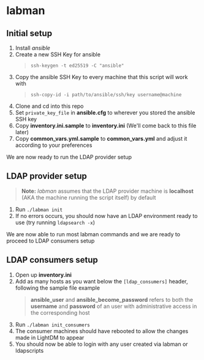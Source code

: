 # labman

## Initial setup

1. Install _ansible_
2. Create a new SSH Key for ansible
    > `ssh-keygen -t ed25519 -C "ansible"`
3. Copy the ansible SSH Key to every machine that this script will work with
    > `ssh-copy-id -i path/to/ansible/ssh/key username@machine`
2. Clone and cd into this repo
4. Set `private_key_file` in **ansible.cfg** to wherever you stored the ansible SSH key
3. Copy **inventory.ini.sample** to **inventory.ini** (We'll come back to this file later)
4. Copy **common_vars.yml.sample** to **common_vars.yml** and adjust it according to your preferences

We are now ready to run the LDAP provider setup

## LDAP provider setup

> **Note:** _labman_ assumes that the LDAP provider machine is **localhost** (AKA the machine running the script itself) by default

1. Run `./labman init`
2. If no errors occurs, you should now have an LDAP environment ready to use (try running `ldapsearch -x`)

We are now able to run most labman commands and we are ready to proceed to LDAP consumers setup

## LDAP consumers setup

1. Open up **inventory.ini**
2. Add as many hosts as you want below the `[ldap_consumers]` header, following the sample file example
    > **ansible_user** and **ansible_become_password** refers to both the **username** and **password** of an user with administrative access in the corresponding host
3. Run `./labman init_consumers`
4. The consumer machines should have rebooted to allow the changes made in LightDM to appear
5. You should now be able to login with any user created via labman or ldapscripts
